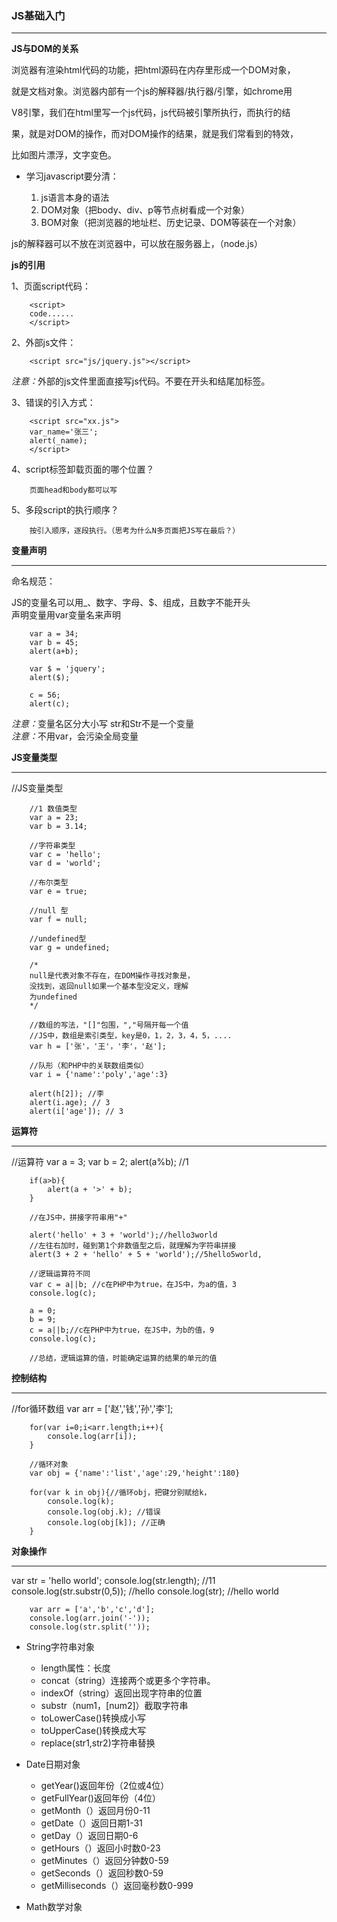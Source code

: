 ### JS基础入门
<hr>
<strong>JS与DOM的关系</strong>

浏览器有渲染html代码的功能，把html源码在内存里形成一个DOM对象，

就是文档对象。浏览器内部有一个js的解释器/执行器/引擎，如chrome用

V8引擎，我们在html里写一个js代码，js代码被引擎所执行，而执行的结

果，就是对DOM的操作，而对DOM操作的结果，就是我们常看到的特效，

比如图片漂浮，文字变色。

* 学习javascript要分清：

	<ol>
	<li>js语言本身的语法</li>
	<li>DOM对象（把body、div、p等节点树看成一个对象）</li>
	<li>BOM对象（把浏览器的地址栏、历史记录、DOM等装在一个对象）</li>	
	</ol>

js的解释器可以不放在浏览器中，可以放在服务器上，（node.js）

<strong>js的引用</strong>

1、页面script代码：
			
		<script>
		code......
		</script>

2、外部js文件：

		<script src="js/jquery.js"></script>
<em>注意：</em>外部的js文件里面直接写js代码。不要在开头和结尾加标签。

3、错误的引入方式：

		<script src="xx.js">
		var_name='张三';
		alert(_name);
		</script>
4、script标签卸载页面的哪个位置？
		
		页面head和body都可以写

5、多段script的执行顺序？

		按引入顺序，逐段执行。（思考为什么N多页面把JS写在最后？）

<strong>变量声明</strong>
<hr>
命名规范：

JS的变量名可以用_、数字、字母、$、组成，且数字不能开头<br />声明变量用var变量名来声明

		var a = 34;
		var b = 45;
		alert(a+b);

		var $ = 'jquery';
		alert($);

		c = 56;
		alert(c);

<em>注意：</em>变量名区分大小写 str和Str不是一个变量<br />
<em>注意：</em>不用var，会污染全局变量

<strong>JS变量类型</strong>
<hr>
		//JS变量类型

		//1 数值类型
		var a = 23;
		var b = 3.14;

		//字符串类型
		var c = 'hello';
		var d = 'world';

		//布尔类型
		var e = true;

		//null 型
		var f = null;

		//undefined型
		var g = undefined;

		/*
		null是代表对象不存在，在DOM操作寻找对象是，
		没找到，返回null如果一个基本型没定义，理解
		为undefined
		*/

		//数组的写法，"[]"包围，","号隔开每一个值
		//JS中，数组是索引类型，key是0，1，2，3，4，5，....
		var h = ['张'，'王'，'李'，'赵'];

		//队形（和PHP中的关联数组类似）
		var i = {'name':'poly','age':3}

		alert(h[2]); //李
		alert(i.age); // 3
		alert(i['age']); // 3

<strong>运算符</strong>
<hr>
		//运算符
		var a = 3;
		var b = 2;
		alert(a%b); //1

		if(a>b){
			alert(a + '>' + b);
		}

		//在JS中，拼接字符串用"+"

		alert('hello' + 3 + 'world');//hello3world
		//左往右加时，碰到第1个非数值型之后，就理解为字符串拼接
		alert(3 + 2 + 'hello' + 5 + 'world');//5hello5world,

		//逻辑运算符不同
		var c = a||b; //c在PHP中为true，在JS中，为a的值，3
		console.log(c);

		a = 0;
		b = 9;
		c = a||b;//c在PHP中为true，在JS中，为b的值，9
		console.log(c);
	
		//总结，逻辑运算的值，时能确定运算的结果的单元的值
		
<strong>控制结构</strong>
<hr>
		//for循环数组
		var arr = ['赵','钱','孙','李'];

		for(var i=0;i<arr.length;i++){
			console.log(arr[i]);
		}		

		//循环对象
		var obj = {'name':'list','age':29,'height':180}

		for(var k in obj){//循环obj，把键分别赋给k，
			console.log(k);
			console.log(obj.k); //错误
			console.log(obj[k]); //正确
		}

<strong>对象操作</strong>
<hr>
		var str = 'hello world';
		console.log(str.length); //11
		console.log(str.substr(0,5)); //hello
		console.log(str); //hello world

		var arr = ['a','b','c','d'];
		console.log(arr.join('-'));
		console.log(str.split(''));

* String字符串对象
	<ul>
	<li>length属性：长度</li>
	<li>concat（string）连接两个或更多个字符串。</li>
	<li>indexOf（string）返回出现字符串的位置</li>
	<li>substr（num1，[num2]）截取字符串</li>
	<li>toLowerCase()转换成小写</li>
	<li>toUpperCase()转换成大写</li>
	<li>replace(str1,str2)字符串替换</li>
	</ul>

* Date日期对象
	<ul>
	<li>getYear()返回年份（2位或4位）</li>
	<li>getFullYear()返回年份（4位）</li>
	<li>getMonth（）返回月份0-11</li>
	<li>getDate（）返回日期1-31</li>
	<li>getDay（）返回日期0-6</li>	
	<li>getHours（）返回小时数0-23</li>
	<li>getMinutes（）返回分钟数0-59</li>
	<li>getSeconds（）返回秒数0-59</li>
	<li>getMilliseconds（）返回毫秒数0-999</li>
	</ul>

* Math数学对象